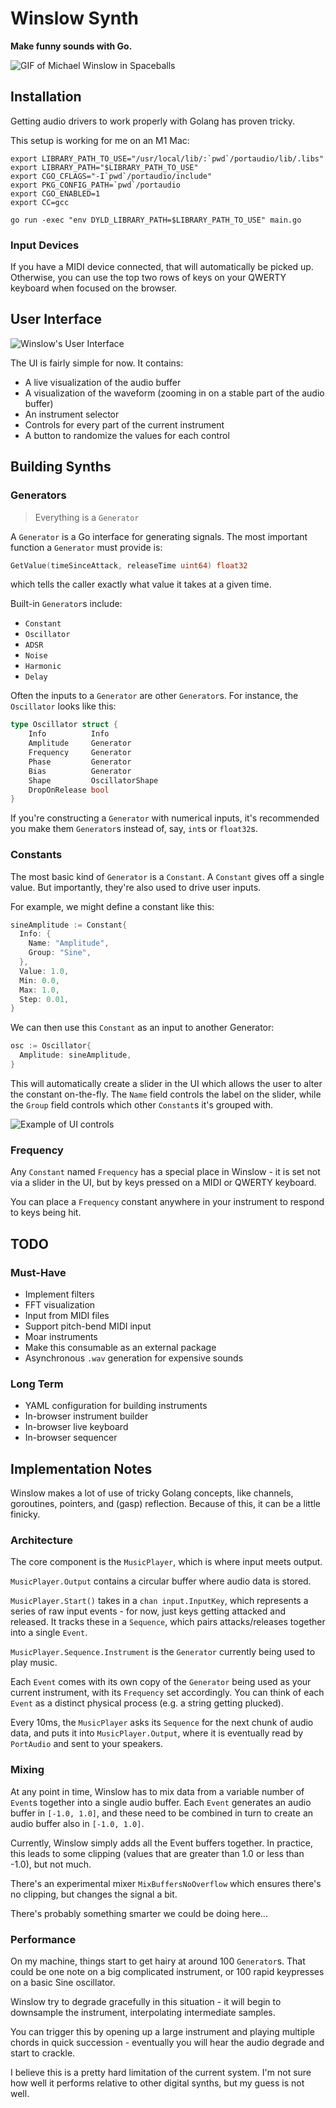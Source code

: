 # Winslow Synth

**Make funny sounds with Go.**

![GIF of Michael Winslow in Spaceballs](winslow.gif)

## Installation
Getting audio drivers to work properly with Golang has proven tricky.

This setup is working for me on an M1 Mac:
```
export LIBRARY_PATH_TO_USE="/usr/local/lib/:`pwd`/portaudio/lib/.libs"
export LIBRARY_PATH="$LIBRARY_PATH_TO_USE"
export CGO_CFLAGS="-I`pwd`/portaudio/include"
export PKG_CONFIG_PATH=`pwd`/portaudio
export CGO_ENABLED=1
export CC=gcc

go run -exec "env DYLD_LIBRARY_PATH=$LIBRARY_PATH_TO_USE" main.go
```

### Input Devices
If you have a MIDI device connected, that will automatically be picked up.
Otherwise, you can use the top two rows of keys on your QWERTY keyboard
when focused on the browser.

## User Interface
![Winslow's User Interface](ui.png)

The UI is fairly simple for now. It contains:
* A live visualization of the audio buffer
* A visualization of the waveform (zooming in on a stable part of the audio buffer)
* An instrument selector
* Controls for every part of the current instrument
* A button to randomize the values for each control

## Building Synths

### Generators
> Everything is a `Generator`

A `Generator` is a Go interface for generating signals. The most important function a `Generator` must provide is:

```go
GetValue(timeSinceAttack, releaseTime uint64) float32
```

which tells the caller exactly what value it takes at a given time.

Built-in `Generator`s include:
* `Constant`
* `Oscillator`
* `ADSR`
* `Noise`
* `Harmonic`
* `Delay`

Often the inputs to a `Generator` are other `Generator`s. For instance, the `Oscillator` looks like this:
```go
type Oscillator struct {
    Info          Info
    Amplitude     Generator
    Frequency     Generator
    Phase         Generator
    Bias          Generator
    Shape         OscillatorShape
    DropOnRelease bool
}
```

If you're constructing a `Generator` with numerical inputs, it's recommended you make them
`Generator`s instead of, say, `int`s or `float32`s.

### Constants
The most basic kind of `Generator` is a `Constant`. A `Constant` gives off a single value. But
importantly, they're also used to drive user inputs.

For example, we might define a constant like this:
```go
sineAmplitude := Constant{
  Info: {
    Name: "Amplitude",
    Group: "Sine",
  },
  Value: 1.0,
  Min: 0.0,
  Max: 1.0,
  Step: 0.01,
}
```

We can then use this `Constant` as an input to another Generator:
```go
osc := Oscillator{
  Amplitude: sineAmplitude,
}
```

This will automatically create a slider in the UI which allows the user to
alter the constant on-the-fly. The `Name` field controls the label on the slider,
while the `Group` field controls which other `Constant`s it's grouped with.

![Example of UI controls](controls.png)

### Frequency
Any `Constant` named `Frequency` has a special place in Winslow - it is set not via a slider
in the UI, but by keys pressed on a MIDI or QWERTY keyboard.

You can place a `Frequency` constant anywhere in your instrument to respond to keys being hit.

## TODO
### Must-Have
* Implement filters
* FFT visualization
* Input from MIDI files
* Support pitch-bend MIDI input
* Moar instruments
* Make this consumable as an external package
* Asynchronous `.wav` generation for expensive sounds

### Long Term
* YAML configuration for building instruments
* In-browser instrument builder
* In-browser live keyboard
* In-browser sequencer

## Implementation Notes
Winslow makes a lot of use of tricky Golang concepts, like channels, goroutines, pointers, and
(gasp) reflection. Because of this, it can be a little finicky.

### Architecture

The core component is the `MusicPlayer`, which is where input meets output.

`MusicPlayer.Output` contains a circular buffer where audio data is stored.

`MusicPlayer.Start()` takes in a `chan input.InputKey`, which represents a series of
raw input events - for now, just keys getting attacked and released. It tracks these
in a `Sequence`, which pairs attacks/releases together into a single `Event`.

`MusicPlayer.Sequence.Instrument` is the `Generator` currently being used to play music.

Each `Event` comes with its own copy of the `Generator` being used as your current instrument,
with its `Frequency` set accordingly. You can think of each `Event` as a distinct physical
process (e.g. a string getting plucked).

Every 10ms, the `MusicPlayer` asks its `Sequence` for the next chunk of audio data, and
puts it into `MusicPlayer.Output`, where it is eventually read by `PortAudio` and sent
to your speakers.

### Mixing
At any point in time, Winslow has to mix data from a variable number of `Event`s together
into a single audio buffer. Each `Event` generates an audio buffer in `[-1.0, 1.0]`, and
these need to be combined in turn to create an audio buffer also in `[-1.0, 1.0]`.

Currently, Winslow simply adds all the Event buffers together. In practice, this leads to some
clipping (values that are greater than 1.0 or less than -1.0), but not much.

There's an experimental mixer `MixBuffersNoOverflow` which ensures there's no clipping,
but changes the signal a bit.

There's probably something smarter we could be doing here...

### Performance
On my machine, things start to get hairy at around 100 `Generator`s. That could be one note
on a big complicated instrument, or 100 rapid keypresses on a basic Sine oscillator.

Winslow try to degrade gracefully in this situation - it will begin to downsample the instrument,
interpolating intermediate samples.

You can trigger this by opening up a large instrument and playing multiple chords in quick
succession - eventually you will hear the audio degrade and start to crackle.

I believe this is a pretty hard limitation of the current system. I'm not sure how well it performs
relative to other digital synths, but my guess is not well.
